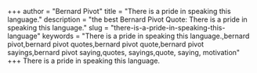 +++
author = "Bernard Pivot"
title = "There is a pride in speaking this language."
description = "the best Bernard Pivot Quote: There is a pride in speaking this language."
slug = "there-is-a-pride-in-speaking-this-language"
keywords = "There is a pride in speaking this language.,bernard pivot,bernard pivot quotes,bernard pivot quote,bernard pivot sayings,bernard pivot saying,quotes, sayings,quote, saying, motivation"
+++
There is a pride in speaking this language.
